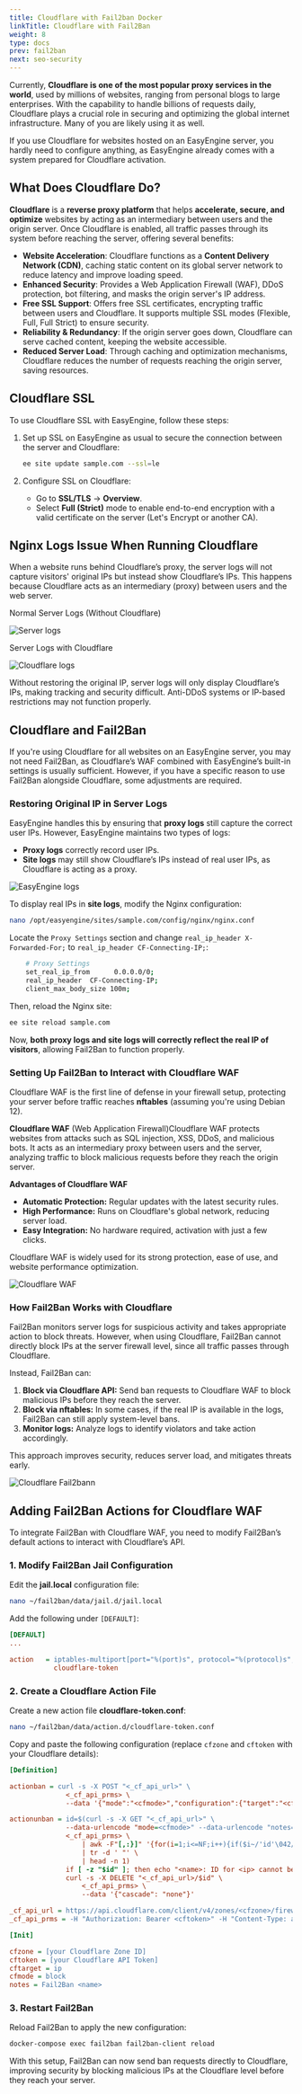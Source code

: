 ```yaml
---
title: Cloudflare with Fail2ban Docker
linkTitle: Cloudflare with Fail2Ban
weight: 8
type: docs
prev: fail2ban
next: seo-security
---
```


Currently, **Cloudflare is one of the most popular proxy services in the world**, used by millions of websites, ranging from personal blogs to large enterprises. With the capability to handle billions of requests daily, Cloudflare plays a crucial role in securing and optimizing the global internet infrastructure. Many of you are likely using it as well.  

If you use Cloudflare for websites hosted on an EasyEngine server, you hardly need to configure anything, as EasyEngine already comes with a system prepared for Cloudflare activation.  

## What Does Cloudflare Do?  

**Cloudflare** is a **reverse proxy platform** that helps **accelerate, secure, and optimize** websites by acting as an intermediary between users and the origin server. Once Cloudflare is enabled, all traffic passes through its system before reaching the server, offering several benefits:  

- **Website Acceleration**: Cloudflare functions as a **Content Delivery Network (CDN)**, caching static content on its global server network to reduce latency and improve loading speed.  
- **Enhanced Security**: Provides a Web Application Firewall (WAF), DDoS protection, bot filtering, and masks the origin server's IP address.  
- **Free SSL Support**: Offers free SSL certificates, encrypting traffic between users and Cloudflare. It supports multiple SSL modes (Flexible, Full, Full Strict) to ensure security.  
- **Reliability & Redundancy**: If the origin server goes down, Cloudflare can serve cached content, keeping the website accessible.  
- **Reduced Server Load**: Through caching and optimization mechanisms, Cloudflare reduces the number of requests reaching the origin server, saving resources.  

## Cloudflare SSL  

To use Cloudflare SSL with EasyEngine, follow these steps:  

1. Set up SSL on EasyEngine as usual to secure the connection between the server and Cloudflare:  

    ```bash
    ee site update sample.com --ssl=le
    ```

2. Configure SSL on Cloudflare:  
    - Go to **SSL/TLS** → **Overview**.  
    - Select **Full (Strict)** mode to enable end-to-end encryption with a valid certificate on the server (Let's Encrypt or another CA).  

## Nginx Logs Issue When Running Cloudflare  

When a website runs behind Cloudflare’s proxy, the server logs will not capture visitors' original IPs but instead show Cloudflare’s IPs. This happens because Cloudflare acts as an intermediary (proxy) between users and the web server.  

Normal Server Logs (Without Cloudflare)  

![Server logs](/images/server-logs.svg)

Server Logs with Cloudflare  

![Cloudflare logs](/images/cloudflare-logs.svg)

Without restoring the original IP, server logs will only display Cloudflare’s IPs, making tracking and security difficult. Anti-DDoS systems or IP-based restrictions may not function properly.  

## Cloudflare and Fail2Ban  

If you're using Cloudflare for all websites on an EasyEngine server, you may not need Fail2Ban, as Cloudflare’s WAF combined with EasyEngine’s built-in settings is usually sufficient. However, if you have a specific reason to use Fail2Ban alongside Cloudflare, some adjustments are required.  

### Restoring Original IP in Server Logs  

EasyEngine handles this by ensuring that **proxy logs** still capture the correct user IPs. However, EasyEngine maintains two types of logs:  

- **Proxy logs** correctly record user IPs.  
- **Site logs** may still show Cloudflare’s IPs instead of real user IPs, as Cloudflare is acting as a proxy.  

![EasyEngine logs](/images/easyengine-cloudflare-logs.svg)

To display real IPs in **site logs**, modify the Nginx configuration:  

```bash
nano /opt/easyengine/sites/sample.com/config/nginx/nginx.conf
```

Locate the `Proxy Settings` section and change `real_ip_header X-Forwarded-For;` to `real_ip_header CF-Connecting-IP;`:  

```bash
    # Proxy Settings
    set_real_ip_from      0.0.0.0/0;
    real_ip_header  CF-Connecting-IP;
    client_max_body_size 100m;
```

Then, reload the Nginx site:  

```bash
ee site reload sample.com
```

Now, **both proxy logs and site logs will correctly reflect the real IP of visitors**, allowing Fail2Ban to function properly.  

### Setting Up Fail2Ban to Interact with Cloudflare WAF  

Cloudflare WAF is the first line of defense in your firewall setup, protecting your server before traffic reaches **nftables** (assuming you're using Debian 12).  

**Cloudflare WAF** (Web Application Firewall)Cloudflare WAF protects websites from attacks such as SQL injection, XSS, DDoS, and malicious bots. It acts as an intermediary proxy between users and the server, analyzing traffic to block malicious requests before they reach the origin server.  

**Advantages of Cloudflare WAF**
- **Automatic Protection:** Regular updates with the latest security rules.  
- **High Performance:** Runs on Cloudflare's global network, reducing server load.  
- **Easy Integration:** No hardware required, activation with just a few clicks.  

Cloudflare WAF is widely used for its strong protection, ease of use, and website performance optimization.  

![Cloudflare WAF](/images/cloudflare-waf.svg)

### How Fail2Ban Works with Cloudflare  

Fail2Ban monitors server logs for suspicious activity and takes appropriate action to block threats. However, when using Cloudflare, Fail2Ban cannot directly block IPs at the server firewall level, since all traffic passes through Cloudflare.  

Instead, Fail2Ban can:  

1. **Block via Cloudflare API:** Send ban requests to Cloudflare WAF to block malicious IPs before they reach the server.  
2. **Block via nftables:** In some cases, if the real IP is available in the logs, Fail2Ban can still apply system-level bans.  
3. **Monitor logs:** Analyze logs to identify violators and take action accordingly.  

This approach improves security, reduces server load, and mitigates threats early.  

![Cloudflare Fail2bann](/images/cloudflare-fail2ban.svg)

## Adding Fail2Ban Actions for Cloudflare WAF  

To integrate Fail2Ban with Cloudflare WAF, you need to modify Fail2Ban’s default actions to interact with Cloudflare’s API.  

### 1. Modify Fail2Ban Jail Configuration  
Edit the **jail.local** configuration file:  

```bash
nano ~/fail2ban/data/jail.d/jail.local
```  

Add the following under `[DEFAULT]`:  

```ini
[DEFAULT]
...

action   = iptables-multiport[port="%(port)s", protocol="%(protocol)s", chain="%(chain)s"]
           cloudflare-token
```  

### 2. Create a Cloudflare Action File  
Create a new action file **cloudflare-token.conf**:  

```bash
nano ~/fail2ban/data/action.d/cloudflare-token.conf
```  

Copy and paste the following configuration (replace `cfzone` and `cftoken` with your Cloudflare details):  

```ini  {filename="~/fail2ban/data/action.d/cloudflare-token.conf"}
[Definition]

actionban = curl -s -X POST "<_cf_api_url>" \
              <_cf_api_prms> \
              --data '{"mode":"<cfmode>","configuration":{"target":"<cftarget>","value":"<ip>"},"notes":"<notes>"}'

actionunban = id=$(curl -s -X GET "<_cf_api_url>" \
              --data-urlencode "mode=<cfmode>" --data-urlencode "notes=<notes>" --data-urlencode "configuration.target=<cftarget>" --data-urlencode "configuration.value=<ip>" \
              <_cf_api_prms> \
                  | awk -F"[,:}]" '{for(i=1;i<=NF;i++){if($i~/'id'\042/){print $(i+1)}}}' \
                  | tr -d ' "' \
                  | head -n 1)
              if [ -z "$id" ]; then echo "<name>: ID for <ip> cannot be found using target <cftarget>"; exit 0; fi; \
              curl -s -X DELETE "<_cf_api_url>/$id" \
                  <_cf_api_prms> \
                  --data '{"cascade": "none"}'

_cf_api_url = https://api.cloudflare.com/client/v4/zones/<cfzone>/firewall/access_rules/rules
_cf_api_prms = -H "Authorization: Bearer <cftoken>" -H "Content-Type: application/json"

[Init]

cfzone = [your Cloudflare Zone ID]
cftoken = [your Cloudflare API Token]
cftarget = ip
cfmode = block
notes = Fail2Ban <name>
```  

### 3. Restart Fail2Ban  
Reload Fail2Ban to apply the new configuration:  

```bash
docker-compose exec fail2ban fail2ban-client reload
```  

With this setup, Fail2Ban can now send ban requests directly to Cloudflare, improving security by blocking malicious IPs at the Cloudflare level before they reach your server.
